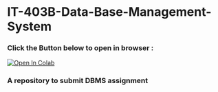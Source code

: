 # IT-403B-Data-Base-Management-System

### Click the Button below to open in browser :

[![Open In Colab](https://colab.research.google.com/assets/colab-badge.svg)](https://colab.research.google.com/github/programmer290399/IT-403B-Data-Base-Management-System/blob/master/dbms_lab_assignment.ipynb)

### A repository to submit DBMS assignment
